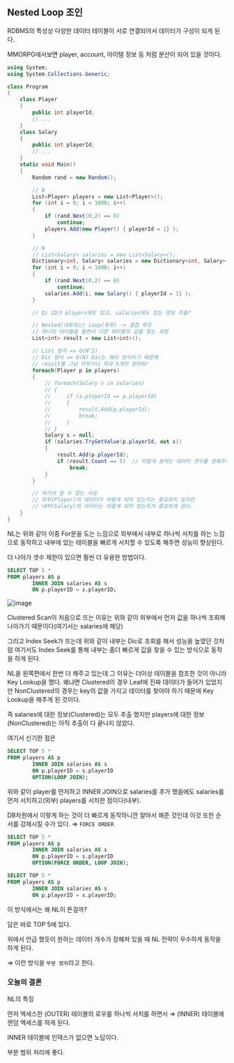 ## Nested Loop 조인

RDBMS의 특성상 다양한 데이터 테이블이 서로 연결되어서 데이터가 구성이 되게 된다.

MMORPG에서보면 player, account, 아이템 정보 등 처럼 분산이 되어 있을 것이다.

```csharp
using System;
using System.Collections.Generic;

class Program
{
    class Player
    {
        public int playerId;
        // ...
    }
    class Salary
    {
        public int playerId;
        // ...
    }
    static void Main()
    {
        Random rand = new Random();

        // N
        List<Player> players = new List<Player>();
        for (int i = 0; i < 1000; i++)
        {
            if (rand.Next(0,2) == 0)
                continue;
            players.Add(new Player() { playerId = 1} );
        }

        // N
        // List<Salary> salaries = new List<Salary>();
        Dictionary<int, Salary> salaries = new Dictionary<int, Salary>();
        for (int i = 0; i < 1000; i++)
        {
            if (rand.Next(0,2) == 0)
                continue;
            salaries.Add(i, new Salary() { playerId = 1} );
        }

        // Q) ID가 players에도 있고, salaries에도 있는 정보 추출?

        // Nested(내포하는) Loop(루푸) -> 중첩 루프
        // 하나의 테이블을 돌면서 다른 테이블의 값을 찾는 과정
        List<int> result = new List<int>();

        // List 방식 => O(N^2)
        // Dic 방식 => O(N) Dic는 해쉬 방식이기 때문에
        // result를 그냥 아무거나 최대 5개만 찾아줘!
        foreach(Player p in players)
        {
            // foreach(Salary s in salaries)
            // {
            //     if (s.playerId == p.playerId)
            //     {
            //         result.Add(p.playerId);
            //         break;
            //     }
            // }
            Salary s = null;
            if (salaries.TryGetValue(p.playerId, out s))
            {
                result.Add(p.playerId);
                if (result.Count == 5)  // 이렇게 원하는 데이터 갯수를 정해주면 훨씬 더 빠르게 찾을 수 있다.
                    break;
            }
        }

        // 여기서 알 수 있는 사실
        // 외부(Player)의 데이터가 어떻게 되어 있는지는 중요하지 않지만
        // 내부(Salary)의 데이터는 어떻게 되어 있는지가 중요하게 된다.
    }
}
```

NL는 위와 같이 이중 For문을 도는 느낌으로 외부에서 내부로 하나씩 서치를 하는 느낌으로 동작하고 내부에 있는 테이블을 빠르게 서치할 수 있도록 해주면 성능이 향상된다.

더 나아가 갯수 제한이 있으면 훨씬 더 유용한 방법이다.

```sql
SELECT TOP 5 *
FROM players AS p
		INNER JOIN salaries AS s
		ON p.playerID = s.playerID;
```

![image](https://user-images.githubusercontent.com/75019048/138374150-6ab20f15-8c0b-4cf4-95af-c5ac5568db9b.png)

Clustered Scan이 처음으로 뜨는 이유는 위와 같이 외부에서 먼저 값을 하나씩 조회해 나아가기 때문이다(여기서는 salaries에 해당)

그리고 Index Seek가 뜨는데 위와 같이 내부는 Dic로 조회를 해서 성능을 높였던 것처럼 여기서도 Index Seek를 통해 내부는 좀더 빠르게 값을 찾을 수 있는 방식으로 동작을 하게 된다.

NL을 왼쪽편에서 한번 더 해주고 있는데 그 이유는 더이상 테이블을 참조한 것이 아니라 Key Lookup을 했다. 왜냐면 Clustered의 경우 Leaf에 진짜 데이터가 들어가 있었지만 NonClustered의 경우는 key의 값을 가지고 데이터를 찾아야 하기 때문에 Key Lookup을 해주게 된 것이다.

즉 salaries에 대한 정보(Clustered)는 모두 추출 했지만 players에 대한 정보(NonClustered)는 아직 추출이 다 끝나지 않았다.

여기서 신기한 점은

```sql
SELECT TOP 5 *
FROM players AS p
		INNER JOIN salaries AS s
		ON p.playerID = s.playerID
		OPTION(LOOP JOIN);
```

위와 같이 player를 먼저하고 INNER JOIN으로 salaries를 추가 했음에도 salaries를 먼저 서치하고(외부) players를 서치한 점이다(내부).

DB차원에서 이렇게 하는 것이 더 빠르게 동작하니깐 알아서 해준 것인데 이것 또한 순서를 강제시킬 수가 있다. ⇒ `FORCE ORDER`

```sql
SELECT TOP 5 *
FROM players AS p
		INNER JOIN salaries AS s
		ON p.playerID = s.playerID
		OPTION(FORCE ORDER, LOOP JOIN);
```

```sql
SELECT TOP 5 *
FROM players AS p
		INNER JOIN salaries AS s
		ON p.playerID = s.playerID;
```

이 방식에서는 왜 NL이 뜬걸까?

답은 바로 TOP 5에 있다.

위에서 언급 했듯이 원하는 데이터 개수가 정해져 있을 때 NL 전략이 우수하게 동작을 하게 된다.

⇒ 이런 방식을 `부분 범위`라고 한다.

### 오늘의 결론

NL의 특징

먼저 엑세스한 (OUTER) 테이블의 로우를 하나씩 서치를 하면서 ⇒ (INNER) 테이블에 랜덤 엑세스를 하게 된다.

INNER 테이블에 인덱스가 없으면 노답이다.

부분 범위 처리에 좋다.
